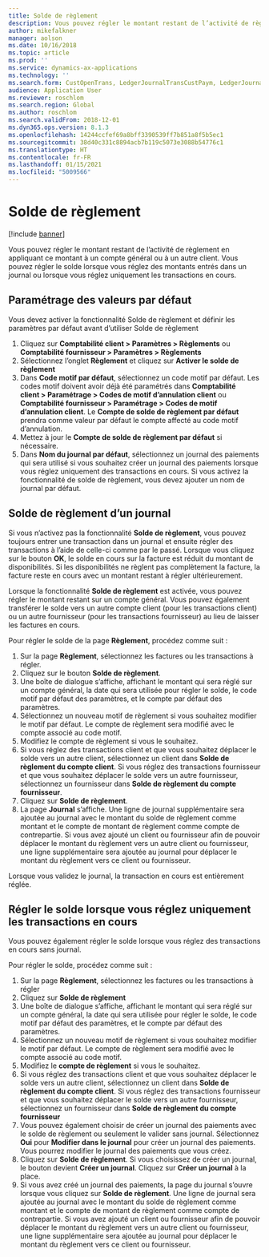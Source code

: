 ```yaml
---
title: Solde de règlement
description: Vous pouvez régler le montant restant de l’activité de règlement en appliquant ce montant à un compte général.
author: mikefalkner
manager: aolson
ms.date: 10/16/2018
ms.topic: article
ms.prod: ''
ms.service: dynamics-ax-applications
ms.technology: ''
ms.search.form: CustOpenTrans, LedgerJournalTransCustPaym, LedgerJournalTransVendPaym, VendOpenTrans
audience: Application User
ms.reviewer: roschlom
ms.search.region: Global
ms.author: roschlom
ms.search.validFrom: 2018-12-01
ms.dyn365.ops.version: 8.1.3
ms.openlocfilehash: 14244ccfef69a8bff3390539ff7b851a8f5b5ec1
ms.sourcegitcommit: 38d40c331c8894acb7b119c5073e3088b54776c1
ms.translationtype: HT
ms.contentlocale: fr-FR
ms.lasthandoff: 01/15/2021
ms.locfileid: "5009566"
---
```

# <a name="settle-remainder"></a>Solde de règlement

[!include [banner](../includes/banner.md)]

Vous pouvez régler le montant restant de l’activité de règlement en appliquant ce montant à un compte général ou à un autre client. Vous pouvez régler le solde lorsque vous réglez des montants entrés dans un journal ou lorsque vous réglez uniquement les transactions en cours.

## <a name="setting-up-defaults"></a>Paramétrage des valeurs par défaut 
Vous devez activer la fonctionnalité Solde de règlement et définir les paramètres par défaut avant d’utiliser Solde de règlement

1)  Cliquez sur **Comptabilité client > Paramètres > Règlements** ou **Comptabilité fournisseur > Paramètres > Règlements**
2)  Sélectionnez l’onglet **Règlement** et cliquez sur **Activer le solde de règlement**
3)  Dans **Code motif par défaut**, sélectionnez un code motif par défaut. Les codes motif doivent avoir déjà été paramétrés dans **Comptabilité client > Paramétrage > Codes de motif d’annulation client** ou **Comptabilité fournisseur > Paramétrage > Codes de motif d’annulation client**. Le **Compte de solde de règlement par défaut** prendra comme valeur par défaut le compte affecté au code motif d’annulation.
3)  Mettez à jour le **Compte de solde de règlement par défaut** si nécessaire.
4)  Dans **Nom du journal par défaut**, sélectionnez un journal des paiements qui sera utilisé si vous souhaitez créer un journal des paiements lorsque vous réglez uniquement des transactions en cours. Si vous activez la fonctionnalité de solde de règlement, vous devez ajouter un nom de journal par défaut.

## <a name="settle-remainder-from-a-journal"></a>Solde de règlement d’un journal
Si vous n’activez pas la fonctionnalité **Solde de règlement**, vous pouvez toujours entrer une transaction dans un journal et ensuite régler des transactions à l’aide de celle-ci comme par le passé. Lorsque vous cliquez sur le bouton **OK**, le solde en cours sur la facture est réduit du montant de disponibilités. Si les disponibilités ne règlent pas complètement la facture, la facture reste en cours avec un montant restant à régler ultérieurement.

Lorsque la fonctionnalité **Solde de règlement** est activée, vous pouvez régler le montant restant sur un compte général. Vous pouvez également transférer le solde vers un autre compte client (pour les transactions client) ou un autre fournisseur (pour les transactions fournisseur) au lieu de laisser les factures en cours. 

Pour régler le solde de la page **Règlement**, procédez comme suit :

1)  Sur la page **Règlement**, sélectionnez les factures ou les transactions à régler.
2)  Cliquez sur le bouton **Solde de règlement**.
3)  Une boîte de dialogue s’affiche, affichant le montant qui sera réglé sur un compte général, la date qui sera utilisée pour régler le solde, le code motif par défaut des paramètres, et le compte par défaut des paramètres. 
4)  Sélectionnez un nouveau motif de règlement si vous souhaitez modifier le motif par défaut. Le compte de règlement sera modifié avec le compte associé au code motif.
5)  Modifiez le compte de règlement si vous le souhaitez.
6)  Si vous réglez des transactions client et que vous souhaitez déplacer le solde vers un autre client, sélectionnez un client dans **Solde de règlement du compte client**. Si vous réglez des transactions fournisseur et que vous souhaitez déplacer le solde vers un autre fournisseur, sélectionnez un fournisseur dans **Solde de règlement du compte fournisseur**.
6)  Cliquez sur **Solde de règlement**.
7)  La page **Journal** s’affiche. Une ligne de journal supplémentaire sera ajoutée au journal avec le montant du solde de règlement comme montant et le compte de montant de règlement comme compte de contrepartie. Si vous avez ajouté un client ou fournisseur afin de pouvoir déplacer le montant du règlement vers un autre client ou fournisseur, une ligne supplémentaire sera ajoutée au journal pour déplacer le montant du règlement vers ce client ou fournisseur.

Lorsque vous validez le journal, la transaction en cours est entièrement réglée. 

## <a name="settle-remainder-when-you-are-only-settling-open-transactions"></a>Régler le solde lorsque vous réglez uniquement les transactions en cours
Vous pouvez également régler le solde lorsque vous réglez des transactions en cours sans journal.

Pour régler le solde, procédez comme suit :

1)  Sur la page **Règlement**, sélectionnez les factures ou les transactions à régler
2)  Cliquez sur **Solde de règlement**
3)  Une boîte de dialogue s’affiche, affichant le montant qui sera réglé sur un compte général, la date qui sera utilisée pour régler le solde, le code motif par défaut des paramètres, et le compte par défaut des paramètres. 
4)  Sélectionnez un nouveau motif de règlement si vous souhaitez modifier le motif par défaut. Le compte de règlement sera modifié avec le compte associé au code motif.
5)  Modifiez le **compte de règlement** si vous le souhaitez.
6)  Si vous réglez des transactions client et que vous souhaitez déplacer le solde vers un autre client, sélectionnez un client dans **Solde de règlement du compte client**. Si vous réglez des transactions fournisseur et que vous souhaitez déplacer le solde vers un autre fournisseur, sélectionnez un fournisseur dans **Solde de règlement du compte fournisseur**
7)  Vous pouvez également choisir de créer un journal des paiements avec le solde de règlement ou seulement le valider sans journal. Sélectionnez **Oui** pour **Modifier dans le journal** pour créer un journal des paiements. Vous pourrez modifier le journal des paiements que vous créez.
8)  Cliquez sur **Solde de règlement**. Si vous choisissez de créer un journal, le bouton devient **Créer un journal**. Cliquez sur **Créer un journal** à la place.
9)  Si vous avez créé un journal des paiements, la page du journal s’ouvre lorsque vous cliquez sur **Solde de règlement**. Une ligne de journal sera ajoutée au journal avec le montant du solde de règlement comme montant et le compte de montant de règlement comme compte de contrepartie. Si vous avez ajouté un client ou fournisseur afin de pouvoir déplacer le montant du règlement vers un autre client ou fournisseur, une ligne supplémentaire sera ajoutée au journal pour déplacer le montant du règlement vers ce client ou fournisseur.
